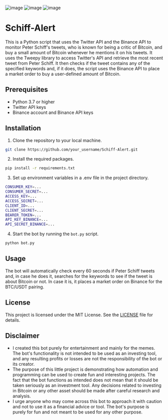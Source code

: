 ![image](https://img.shields.io/badge/Bitcoin-000000?style=for-the-badge&logo=bitcoin&logoColor=white)
![image](https://img.shields.io/badge/Binance-FCD535?style=for-the-badge&logo=binance&logoColor=white)
![image](https://img.shields.io/badge/Twitter-1DA1F2?style=for-the-badge&logo=twitter&logoColor=white)

# Schiff-Alert

This is a Python script that uses the Twitter API and the Binance API to monitor Peter Schiff's tweets, who is known for being a critic of Bitcoin, and buy a small amount of Bitcoin whenever he mentions it on his tweets.
It uses the Tweepy library to access Twitter's API and retrieve the most recent tweet from Peter Schiff. It then checks if the tweet contains any of the specified keywords and, if it does, the script uses the Binance API to place a market order to buy a user-defined amount of Bitcoin.

## Prerequisites

- Python 3.7 or higher
- Twitter API keys
- Binance account and Binance API keys

## Installation

1. Clone the repository to your local machine.

```bash
git clone https://github.com/your_username/Schiff-Alert.git
```

2. Install the required packages.

```bash
pip install -r requirements.txt
```

3. Set up environment variables in a .env file in the project directory.

```bash
CONSUMER_KEY=...
CONSUMER_SECRET=...
ACCESS_KEY=...
ACCESS_SECRET=...
CLIENT_ID=...
CLIENT_SECRET=...
BEARER_TOKEN=...
API_KEY_BINANCE=...
API_SECRET_BINANCE=...
```

4. Start the bot by running the `bot.py` script.

```bash
python bot.py
```

## Usage

The bot will automatically check every 60 seconds if Peter Schiff tweets and, in case he does it, searches for the keywords to see if the tweet is about Bitcoin or not. In case it is, it places a market order on Binance for the BTC/USDT pairing.
  
## License

This project is licensed under the MIT License. See the [LICENSE](https://github.com/Altaro97/Schiff-Alert/blob/main/LICENSE) file for details.

## Disclaimer

- I created this bot purely for entertainment and mainly for the memes. The bot's functionality is not intended to be used as an investing tool, and any resulting profits or losses are not the responsibility of the bot or its creator.
- The purpose of this little project is demonstrating how automation and programming can be used to create fun and interesting projects. The fact that the bot functions as intended does not mean that it should be taken seriously as an investment tool. Any decisions related to investing in Bitcoin or any other asset should be made after careful research and analysis.
- I urge anyone who may come across this bot to approach it with caution and not to use it as a financial advice or tool. The bot's purpose is purely for fun and not meant to be used for any other purpose. 
